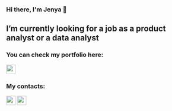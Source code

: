 ### Hi there, I'm Jenya 👋

## I’m currently looking for a job as a product analyst or a data analyst


### You can check my portfolio here:
<p> <a href="[https://github.com/laringerman/portfolio](https://github.com/EugeniyaMuzafarova/Portfolio)"><img src="https://img.shields.io/badge/GitHub-100000?style=for-the-badge&logo=github&logoColor=white" height=25></a> </p>

### My contacts:
<p> <a href="[https://www.linkedin.com/in/german-larin-205538182/](https://www.linkedin.com/in/eugeniya-muzafarova-195922114/)"><img src="https://img.shields.io/badge/linkedin-%230077B5.svg?&style=for-the-badge&logo=linkedin&logoColor=white" height=25></a> <a href="https://t.me/Evgeniya_Mu"><img src="https://img.shields.io/badge/Telegram-2CA5E0?style=for-the-badge&logo=telegram&logoColor=white" height=25></a>  </p>
